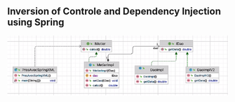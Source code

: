 <h2>Inversion of Controle and Dependency Injection using Spring</h2>
<img src="captures/capture-1.png" />